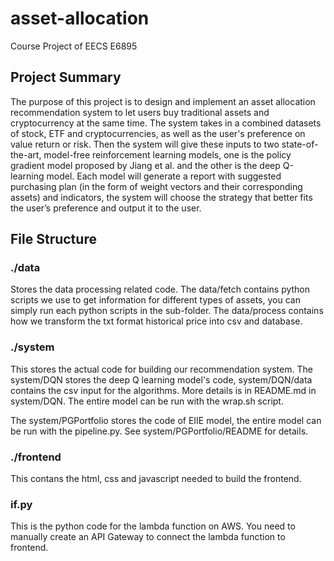 # asset-allocation
Course Project of EECS E6895

## Project Summary
The purpose of this project is to design and implement an asset allocation recommendation system to let users buy traditional assets and cryptocurrency at the same time. The system takes in a combined datasets of stock, ETF and cryptocurrencies, as well as the user's preference on value return or risk. Then the system will give these inputs to two state-of-the-art, model-free reinforcement learning models, one is the policy gradient model proposed by Jiang et al. and the other is the deep Q-learning model. Each model will generate a report with suggested purchasing plan (in the form of weight vectors and their corresponding assets) and indicators, the system will choose the strategy that better fits the user’s preference and output it to the user.

## File Structure

### ./data
Stores the data processing related code. The data/fetch contains python scripts we use to get information for different types of assets, you can simply run each python scripts in the sub-folder. The data/process contains how we transform the txt format historical price into csv and database. 

### ./system
This stores the actual code for building our recommendation system. The system/DQN stores the deep Q learning model's code, system/DQN/data contains the csv input for the algorithms. More details is in README.md in system/DQN. The entire model can be run with the wrap.sh script.

The system/PGPortfolio stores the code of EIIE model, the entire model can be run with the pipeline.py. See system/PGPortfolio/README for details.

### ./frontend
This contans the html, css and javascript needed to build the frontend. 

### if.py
This is the python code for the lambda function on AWS. You need to manually create an API Gateway to connect the lambda function to frontend.
